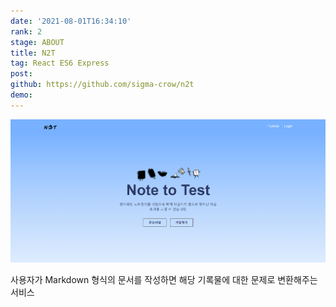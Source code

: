 ```yaml
---
date: '2021-08-01T16:34:10'
rank: 2
stage: ABOUT
title: N2T
tag: React ES6 Express
post: 
github: https://github.com/sigma-crow/n2t
demo: 
---
```

![](assets/Note-to-Test/20221011233649670.png)

사용자가 Markdown 형식의 문서를 작성하면 해당 기록물에 대한 문제로 변환해주는 서비스